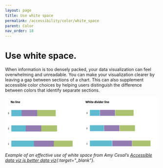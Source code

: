 ```yaml
---
layout: page
title: Use white space
permalink: /accessibility/color/white_space
parent: Color
nav_order: 18
---
```


# Use white space.

When information is too densely packed, your data visualization can feel overwhelming and unreadable. You can make your visualization clearer by leaving a gap between sections of a chart. This can also supplement accessible color choices by helping users distinguish the difference between colors that identify separate sections.

![Two versions of stacked bar charts, one with white spaces between the segments and one without](../color/white_space.png)\
*Example of an effective use of white space from Amy Cesal’s [Accessible data viz is better data viz](https://www.storytellingwithdata.com/blog/2018/6/26/accessible-data-viz-is-better-data-viz){:target="_blank"}.*
